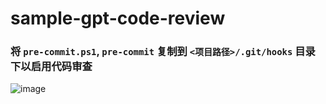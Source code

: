 # sample-gpt-code-review

### 将 `pre-commit.ps1`, `pre-commit` 复制到 `<项目路径>/.git/hooks` 目录下以启用代码审查


![image](https://github.com/bestK/sample-gpt-code-review/assets/14979305/457b32ab-a160-4515-a9c0-f8f2828738ea)
